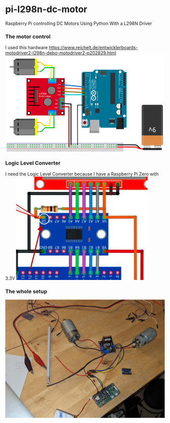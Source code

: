# pi-l298n-dc-motor
Raspberry Pi controlling DC Motors Using Python With a L298N Driver

### The motor control 
I used this hardware https://www.reichelt.de/entwicklerboards-motodriver2-l298n-debo-motodriver2-p202829.html
![Motor control](readme/motorControl.png)

### Logic Level Converter 
I need the Logic Level Converter because I have a Raspberry Pi Zero with 3.3V
![Motor control](readme/Pegelwandler.png)

### The whole setup
![Motor control](readme/FotoAlles.png)